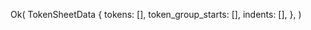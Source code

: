 Ok(
    TokenSheetData {
        tokens: [],
        token_group_starts: [],
        indents: [],
    },
)